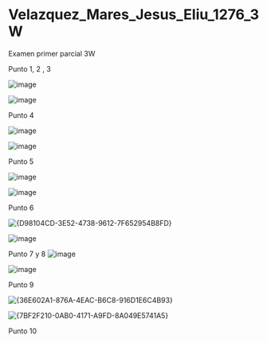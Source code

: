 # Velazquez_Mares_Jesus_Eliu_1276_3W
Examen primer parcial 3W

Punto 1, 2 , 3

![image](https://github.com/user-attachments/assets/d4c01c96-b923-4509-9b7c-12e83bee63a1)

![image](https://github.com/user-attachments/assets/4632af1d-46fc-4d83-9463-e57801075b89)

Punto 4

![image](https://github.com/user-attachments/assets/ee3f22f7-33df-48b2-a1ef-77e8f62a1371)

![image](https://github.com/user-attachments/assets/8d7bb188-8e90-4dd2-8228-e4555f3d68ab)

Punto 5

![image](https://github.com/user-attachments/assets/880fe1d0-aba2-433a-bd85-dc149362be05)

![image](https://github.com/user-attachments/assets/818904ef-ea98-422a-93c6-f1ed0be0a0f9)

Punto 6

![{D98104CD-3E52-4738-9612-7F652954B8FD}](https://github.com/user-attachments/assets/26b34200-d325-41f5-ab27-70e8673b1e68)

![image](https://github.com/user-attachments/assets/09bbb93a-c43b-45fd-b5f0-9e646bc5ebd6)

Punto 7 y 8
![image](https://github.com/user-attachments/assets/a521f260-fca0-43a6-8f44-a28558135618)

![image](https://github.com/user-attachments/assets/ffc048b7-0c73-461e-b929-d76abd1d83be)

Punto 9

![{36E602A1-876A-4EAC-B6C8-916D1E6C4B93}](https://github.com/user-attachments/assets/33218e63-ef63-475f-be03-0f78230f96ed)

![{7BF2F210-0AB0-4171-A9FD-8A049E5741A5}](https://github.com/user-attachments/assets/788036c9-ae84-413c-a5ef-fe5ff1d745ba)

Punto 10

